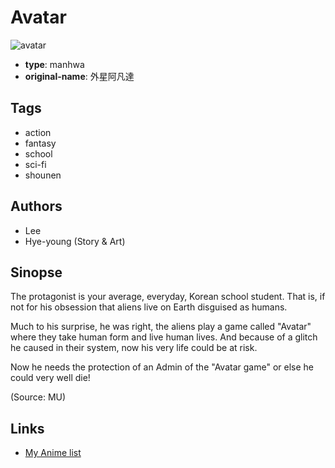 # Avatar

![avatar](https://cdn.myanimelist.net/images/manga/1/61171.jpg)

-   **type**: manhwa
-   **original-name**: 外星阿凡達

## Tags

-   action
-   fantasy
-   school
-   sci-fi
-   shounen

## Authors

-   Lee
-   Hye-young (Story & Art)

## Sinopse

The protagonist is your average, everyday, Korean school student. That is, if not for his obsession that aliens live on Earth disguised as humans.

Much to his surprise, he was right, the aliens play a game called "Avatar" where they take human form and live human lives. And because of a glitch he caused in their system, now his very life could be at risk.

Now he needs the protection of an Admin of the "Avatar game" or else he could very well die!

(Source: MU)

## Links

-   [My Anime list](https://myanimelist.net/manga/33485/Avatar)
